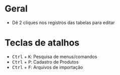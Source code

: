 # Geral

- Dê 2 cliques nos registros das tabelas para editar

# Teclas de atalhos

- <kbd>Ctrl</kbd> + <kbd>K</kbd>: Pesquisa de menus/comandos
- <kbd>Ctrl</kbd> + <kbd>P</kbd>: Cadastro de Produtos
- <kbd>Ctrl</kbd> + <kbd>F</kbd>: Arquivos de importação
